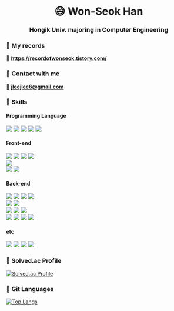 



<h1 align="center"> 😄 Won-Seok Han </h1>
<h3 align="center"> Hongik Univ. majoring in Computer Engineering</h3>

### 🌱 My records
 📔 **https://recordofwonseok.tistory.com/**
 
    
### 🌱 Contact with me    

  📌 **jleejlee6@gmail.com**    
     
### 🌱 Skills

#### Programming Language
<p align="left">
 <img src="https://img.shields.io/badge/java-brightgreen?style=for-the-badge&logo=java&logoColor=white"> 
 <img src="https://img.shields.io/badge/c-A8B9CC?style=for-the-badge&logo=c&logoColor=white"> 
 <img src="https://img.shields.io/badge/c++-00599C?style=for-the-badge&logo=c++&logoColor=white"> 
 <img src="https://img.shields.io/badge/python-3776AB?style=for-the-badge&logo=python&logoColor=white"> 
 <img src="https://img.shields.io/badge/javascript-F7DF1E?style=for-the-badge&logo=javascript&logoColor=white"> 
 
</p>

#### Front-end
<p align="left">
 <img src="https://img.shields.io/badge/html5-E34F26?style=for-the-badge&logo=html5&logoColor=white"> 
 <img src="https://img.shields.io/badge/css3-1572B6?style=for-the-badge&logo=css3&logoColor=white"> 
 <img src="https://img.shields.io/badge/sass-CC6699?style=for-the-badge&logo=sass&logoColor=white"> 
 <img src="https://img.shields.io/badge/bootstrap-7952B3?style=for-the-badge&logo=bootstrap&logoColor=white">
 <br>
 <img src="https://img.shields.io/badge/vue3-4FC08D?style=for-the-badge&logo=vue3&logoColor=white"> 
 <br>
 <img src="https://img.shields.io/badge/figma-F24E1E?style=for-the-badge&logo=figma&logoColor=white"> 
 <img src="https://img.shields.io/badge/zeplin-orange?style=for-the-badge&logo=zeplin&logoColor=white"> 
</p>

#### Back-end
<p align="left">
 <img src="https://img.shields.io/badge/Spring-6DB33F?style=for-the-badge&logo=Spring&logoColor=white"> 
 <img src="https://img.shields.io/badge/Spring Boot-6DB33F?style=for-the-badge&logo=SpringBoot&logoColor=white"> 
 <img src="https://img.shields.io/badge/Django-092E20?style=for-the-badge&logo=Django&logoColor=white"> 
 <img src="https://img.shields.io/badge/nodejs-339933?style=for-the-badge&logo=Node.js&logoColor=white"> 
 <br>
 <img src="https://img.shields.io/badge/mysql-4479A1?style=for-the-badge&logo=mysql&logoColor=white"> 
 <img src="https://img.shields.io/badge/mariaDB-003545?style=for-the-badge&logo=mariaDB&logoColor=white"> 
 <br>
 <img src="https://img.shields.io/badge/Docker-2496ED?style=for-the-badge&logo=Docker&logoColor=white"> 
 <img src="https://img.shields.io/badge/jenkins-D24939?style=for-the-badge&logo=jenkins&logoColor=white">
 <img src="https://img.shields.io/badge/NGINX-009639?style=for-the-badge&logo=NGINX&logoColor=white"> 
 <br>
 <img src="https://img.shields.io/badge/AWS EC2-FF9900?style=for-the-badge&logo=amazonec2&logoColor=white"> 
 <img src="https://img.shields.io/badge/AWS RDS-527FFF?style=for-the-badge&logo=amazonaws&logoColor=white"> 
 <img src="https://img.shields.io/badge/AWS S3-569A31?style=for-the-badge&logo=amazons3&logoColor=white"> 
 <img src="https://img.shields.io/badge/redis-DC382D?style=for-the-badge&logo=redis&logoColor=white"> 
</p>




#### etc
<p align="left">
 <img src="https://img.shields.io/badge/JIRA-0052CC?style=for-the-badge&logo=JIRA&logoColor=white"> 
 <img src="https://img.shields.io/badge/gitlab-FC6D26?style=for-the-badge&logo=gitlab&logoColor=white"> 
 <img src="https://img.shields.io/badge/slack-4A154B?style=for-the-badge&logo=slack&logoColor=white"> 
 <img src="https://img.shields.io/badge/Mattermost-0058CC?style=for-the-badge&logo=Mattermost&logoColor=white"> 

</p>



### 🌱 Solved.ac Profile       
   
[![Solved.ac Profile](http://mazassumnida.wtf/api/v2/generate_badge?boj=jleejlee5)](https://solved.ac/jleejlee5/)   
 

        
             

### 🌱 Git Languages
    
[![Top Langs](https://github-readme-stats.vercel.app/api/top-langs/?username=wonseok22&exclude_repo=webs_class&theme=dark&langs_count=8)](https://github.com/anuraghazra/github-readme-stats)
     
     
